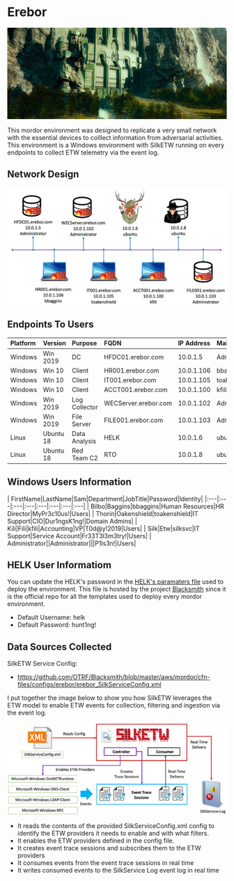 # Erebor

![](images/network-erebor.jpeg)

This mordor environment was designed to replicate a very small network with the essential devices to colllect information from adversarial activities.
This environment is a Windows environment with SilkETW running on every endpoints to collect ETW telemetry via the event log.

## Network Design

![](images/mordor-erebor-environment.png)

## Endpoints To Users

| Platform  | Version     | Purpose       | FQDN                | IP Address    | Main User     |
|:---|:---|:---|:---|:---|:---|
| Windows   | Win 2019    | DC            | HFDC01.erebor.com   | 10.0.1.5      | Administrator |
| Windows   | Win 10      | Client        | HR001.erebor.com    | 10.0.1.106    | bbaggins      |
| Windows   | Win 10      | Client        | IT001.erebor.com    | 10.0.1.105    | toakenshield  |
| Windows   | Win 10      | Client        | ACCT001.erebor.com  | 10.0.1.100    | kfili         |
| Windows   | Win 2019    | Log Collector | WECServer.erebor.com| 10.0.1.102    | Administrator |
| Windows   | Win 2019    | File Server   | FILE001.erebor.com  | 10.0.1.103    | Administrator |
| Linux     | Ubuntu 18   | Data Analysis | HELK                | 10.0.1.6      | ubuntu        |
| Linux     | Ubuntu 18   | Red Team C2   | RTO                 | 10.0.1.8      | ubuntu        |

## Windows Users Information

| FirstName|LastName|Sam|Department|JobTitle|Password|Identity|
|:---|:---|:---|:---|:---|:---|:---|:---|
| Bilbo|Baggins|bbaggins|Human Resources|HR Director|MyPr3c10us!|Users|
| Thorin|Oakenshield|toakenshield|IT Support|CIO|Dur1ngsK1ng!|Domain Admins|
| Kili|Fili|kfili|Accounting|VP|T0d@y!2019|Users|
| Silk|Etw|silksvc|IT Support|Service Account|Fr33T3l3m3try!|Users|
| Administrator||Administrator|||P1ls3n!|Users|

## HELK User Informatiom

You can update the HELK's password in the [HELK's paramaters file](https://github.com/OTRF/Blacksmith/blob/master/aws/mordor/cfn-parameters/erebor/helk-server-parameters.json) used to deploy the environment.
This file is hosted by the project [Blacksmith](https://github.com/OTRF/Blacksmith) since it is the official repo for all the templates used to deploy every mordor environment.

* Default Username: helk
* Default Password: hunt1ng!

## Data Sources Collected

SilkETW Service Config:

* https://github.com/OTRF/Blacksmith/blob/master/aws/mordor/cfn-files/configs/erebor/erebor_SilkServiceConfig.xml

I put together the image below to show you how SilkETW leverages the ETW model to enable ETW events for collection, filtering and ingestion via the event log.

![](images/mordor-erebor-silketw.png)

* It reads the contents of the provided SilkServiceConfig.xml config to identify the ETW providers it needs to enable and with what filters.
* It enables the ETW providers defined in the config file.
* It creates event trace sessions and subscribes them to the ETW providers
* It consumes events from the event trace sessions in real time
* It writes consumed events to the SilkService Log event log in real time
